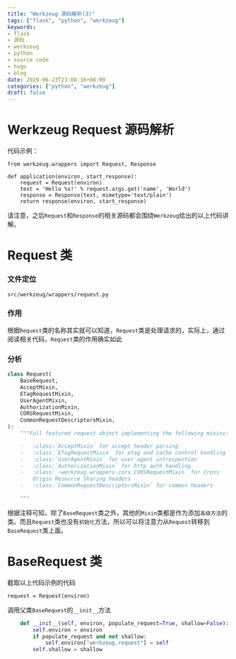 ```yaml
---
title: "Werkzeug 源码解析(3)"
tags: ["flask", "python", "werkzeug"]
keywords: 
- flask
- 源码
- werkzeug
- python
- source code
- hugo
- blog
date: 2020-06-23T23:08:16+08:00
categories: ["python", "werkzeug"]
draft: false
---
```


# Werkzeug Request 源码解析

代码示例：

```
from werkzeug.wrappers import Request, Response

def application(environ, start_response):
    request = Request(environ)
    text = 'Hello %s!' % request.args.get('name', 'World')
    response = Response(text, mimetype='text/plain')
    return response(environ, start_response)

```

请注意，之后`Request`和`Response`的相关源码都会围绕`Werkzeug`给出的以上代码讲解。





# Request 类

### 文件定位

`src/werkzeug/wrappers/request.py`



### 作用

根据`Request`类的名称其实就可以知道，`Request`类是处理请求的，实际上，通过阅读相关代码，`Request`类的作用确实如此



### 分析

```Python
class Request(
    BaseRequest,
    AcceptMixin,
    ETagRequestMixin,
    UserAgentMixin,
    AuthorizationMixin,
    CORSRequestMixin,
    CommonRequestDescriptorsMixin,
):
    """Full featured request object implementing the following mixins:

    -   :class:`AcceptMixin` for accept header parsing
    -   :class:`ETagRequestMixin` for etag and cache control handling
    -   :class:`UserAgentMixin` for user agent introspection
    -   :class:`AuthorizationMixin` for http auth handling
    -   :class:`~werkzeug.wrappers.cors.CORSRequestMixin` for Cross
        Origin Resource Sharing headers
    -   :class:`CommonRequestDescriptorsMixin` for common headers

    """
```

​	根据注释可知，除了`BaseRequest`类之外，其他的`Mixin`类都是作为添加`高级方法`的类。而且`Request`类也没有`初始化`方法，所以可以将注意力从`Request`转移到`BaseRequest`类上面。





# BaseRequest 类

截取以上代码示例的代码

```
request = Request(environ)
```

调用父类`BaseRequest`的`__init__`方法

```python
    def __init__(self, environ, populate_request=True, shallow=False):
        self.environ = environ
        if populate_request and not shallow:
            self.environ["werkzeug.request"] = self
        self.shallow = shallow
```

